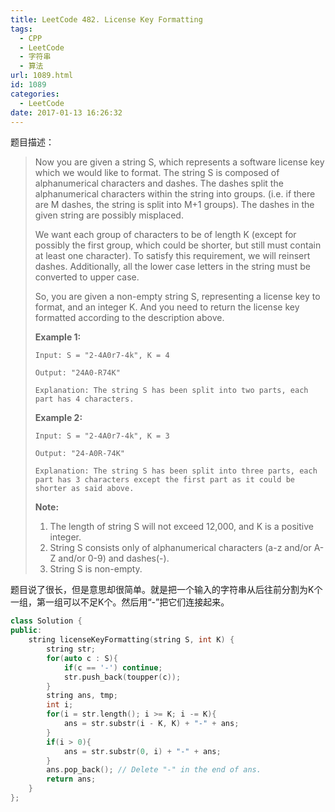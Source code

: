 ```yaml
---
title: LeetCode 482. License Key Formatting
tags:
  - CPP
  - LeetCode
  - 字符串
  - 算法
url: 1089.html
id: 1089
categories:
  - LeetCode
date: 2017-01-13 16:26:32
---
```

题目描述：

> Now you are given a string S, which represents a software license key which we would like to format. The string S is composed of alphanumerical characters and dashes. The dashes split the alphanumerical characters within the string into groups. (i.e. if there are M dashes, the string is split into M+1 groups). The dashes in the given string are possibly misplaced.
>
> We want each group of characters to be of length K (except for possibly the first group, which could be shorter, but still must contain at least one character). To satisfy this requirement, we will reinsert dashes. Additionally, all the lower case letters in the string must be converted to upper case.
>
> So, you are given a non-empty string S, representing a license key to format, and an integer K. And you need to return the license key formatted according to the description above.
>
> **Example 1:**
>
> ```
> Input: S = "2-4A0r7-4k", K = 4
>
> Output: "24A0-R74K"
>
> Explanation: The string S has been split into two parts, each part has 4 characters.
>
> ```
>
> **Example 2:**
>
> ```
> Input: S = "2-4A0r7-4k", K = 3
>
> Output: "24-A0R-74K"
>
> Explanation: The string S has been split into three parts, each part has 3 characters except the first part as it could be shorter as said above.
>
> ```
>
> **Note:**
>
> 1. The length of string S will not exceed 12,000, and K is a positive integer.
> 2. String S consists only of alphanumerical characters (a-z and/or A-Z and/or 0-9) and dashes(-).
> 3. String S is non-empty.

题目说了很长，但是意思却很简单。就是把一个输入的字符串从后往前分割为K个一组，第一组可以不足K个。然后用“-”把它们连接起来。

```cpp
class Solution {
public:
    string licenseKeyFormatting(string S, int K) {
        string str;
        for(auto c : S){
            if(c == '-') continue;
            str.push_back(toupper(c));
        }
        string ans, tmp;
        int i;
        for(i = str.length(); i >= K; i -= K){
            ans = str.substr(i - K, K) + "-" + ans;
        }
        if(i > 0){
            ans = str.substr(0, i) + "-" + ans;
        }
        ans.pop_back(); // Delete "-" in the end of ans.
        return ans;
    }
};
```

